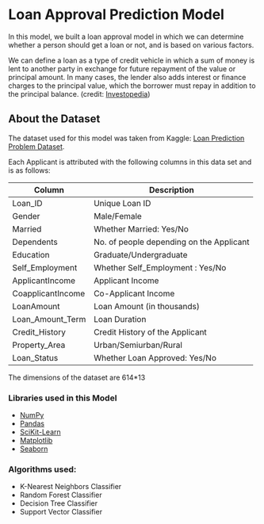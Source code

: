 # Loan Approval Prediction Model
In this model, we built a loan approval model in which we can determine whether a person should get a loan or not, and is based on various factors.

We can define a loan as a type of credit vehicle in which a sum of money is lent to another party in exchange for future repayment of the value or principal amount. In many cases, the lender also adds interest or finance charges to the principal value, which the borrower must repay in addition to the principal balance. (credit: [Investopedia](https://www.investopedia.com/terms/l/loan.asp))

## About the Dataset
The dataset used for this model was taken from Kaggle: [Loan Prediction Problem Dataset](https://www.kaggle.com/datasets/altruistdelhite04/loan-prediction-problem-dataset). 

Each Applicant is attributed with the following columns in this data set and is as follows:

| Column | Description |
| ----------- | ----------- |
| Loan_ID | Unique Loan ID |
| Gender | Male/Female |
| Married | Whether Married: Yes/No |
| Dependents | No. of people depending on the Applicant |
| Education | Graduate/Undergraduate |
| Self_Employment | Whether Self_Employment : Yes/No |
| ApplicantIncome | Applicant Income |
| CoapplicantIncome | Co-Applicant Income |
| LoanAmount | Loan Amount (in thousands) |
| Loan_Amount_Term | Loan Duration |
| Credit_History | Credit History of the Applicant |
| Property_Area | Urban/Semiurban/Rural |
| Loan_Status | Whether Loan Approved: Yes/No |

The dimensions of the dataset are 614*13

### Libraries used in this Model
* [NumPy](http://www.numpy.org/)
* [Pandas](http://pandas.pydata.org/)
* [SciKit-Learn](http://scikit-learn.org/stable/)
* [Matplotlib](http://matplotlib.org/)
* [Seaborn](https://seaborn.pydata.org/)

### Algorithms used:
* K-Nearest Neighbors Classifier
* Random Forest Classifier
* Decision Tree Classifier
* Support Vector Classifier
